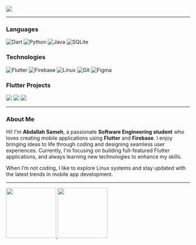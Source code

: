 [![](https://readme-typing-svg.demolab.com?font=Fira+Code&size=30&pause=1000&color=36BCF7&center=true&vCenter=true&width=900&lines=Abdallah+Sameh;Software+Engineering+Student;Flutter+%7C+Firebase+%7C+Python+Enthusiast;Building+Mobile+Apps+with+Passion)](https://github.com/AbdallahSameh)

---

### Languages

![Dart](https://img.shields.io/badge/-Dart-000?&logo=Dart&logoColor=0175C2)
![Python](https://img.shields.io/badge/-Python-000?&logo=Python)
![Java](https://img.shields.io/badge/-Java-000?&logo=Java&logoColor=007396)
![SQLite](https://img.shields.io/badge/-SQLite-000?&logo=SQLite)

### Technologies

![Flutter](https://img.shields.io/badge/-Flutter-000?&logo=Flutter)
![Firebase](https://img.shields.io/badge/-Firebase-000?&logo=Firebase)
![Linux](https://img.shields.io/badge/-Linux-000?&logo=Linux)
![Git](https://img.shields.io/badge/-Git-000?&logo=Git)
![Figma](https://img.shields.io/badge/-Figma-000?&logo=Figma)

### Flutter Projects

[![](https://img.shields.io/badge/-📸%20Instagram%20Clone-000)](https://github.com/AbdallahSameh/Instagram-Clone)
[![](https://img.shields.io/badge/-📝%20Notes%20App-000)](https://github.com/AbdallahSameh/Notes-App)
[![](https://img.shields.io/badge/-🛒%20E-Commerce%20App-000)](https://github.com/AbdallahSameh/E-Commerce-App)

---

### About Me

Hi! I'm **Abdallah Sameh**, a passionate **Software Engineering student** who loves creating mobile applications using **Flutter** and **Firebase**. I enjoy bringing ideas to life through coding and designing seamless user experiences. Currently, I'm focusing on building full-featured Flutter applications, and always learning new technologies to enhance my skills. 

When I’m not coding, I like to explore Linux systems and stay updated with the latest trends in mobile app development.

---

<a href="https://github.com/AbdallahSameh">
  <img height="137px" src="https://github-readme-stats.vercel.app/api?username=AbdallahSameh&hide_title=true&hide_border=true&show_icons=true&include_all_commits=true&count_private=true&line_height=21&text_color=000&icon_color=000&bg_color=0,ea6161,ffc64d,fffc4d,52fa5a&theme=graywhite" />
  <img height="137px" src="https://github-readme-stats.vercel.app/api/top-langs/?username=AbdallahSameh&hide_title=true&hide_border=true&layout=compact&langs_count=6&text_color=000&icon_color=fff&bg_color=0,52fa5a,4dfcff,c64dff&theme=graywhite" />
</a>
